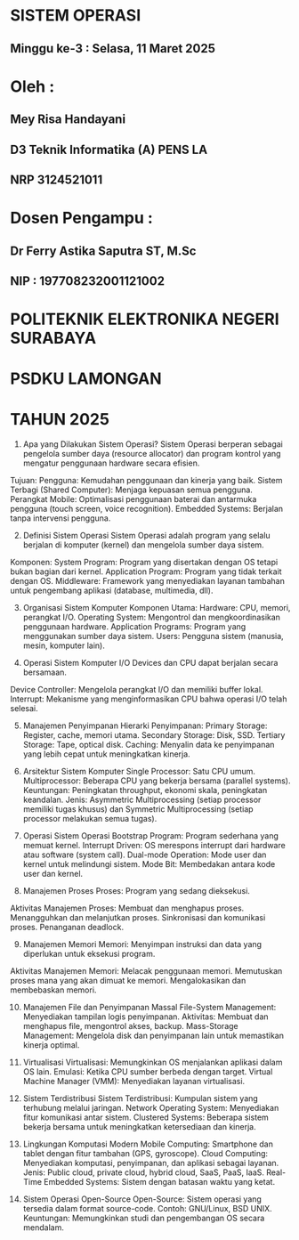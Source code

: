 # SISTEM OPERASI
## Minggu ke-3 : Selasa, 11 Maret 2025

 
# Oleh :
## Mey Risa Handayani
## D3 Teknik Informatika (A) PENS LA
## NRP 3124521011

# Dosen Pengampu :
## Dr Ferry Astika Saputra ST, M.Sc
## NIP : 197708232001121002


# POLITEKNIK ELEKTRONIKA NEGERI SURABAYA
# PSDKU LAMONGAN
# TAHUN 2025

1. Apa yang Dilakukan Sistem Operasi?
Sistem Operasi berperan sebagai pengelola sumber daya (resource allocator) dan program kontrol yang mengatur penggunaan hardware secara efisien.

Tujuan:
Pengguna: Kemudahan penggunaan dan kinerja yang baik.
Sistem Terbagi (Shared Computer): Menjaga kepuasan semua pengguna.
Perangkat Mobile: Optimalisasi penggunaan baterai dan antarmuka pengguna (touch screen, voice recognition).
Embedded Systems: Berjalan tanpa intervensi pengguna.

2. Definisi Sistem Operasi
Sistem Operasi adalah program yang selalu berjalan di komputer (kernel) dan mengelola sumber daya sistem.

Komponen:
System Program: Program yang disertakan dengan OS tetapi bukan bagian dari kernel.
Application Program: Program yang tidak terkait dengan OS.
Middleware: Framework yang menyediakan layanan tambahan untuk pengembang aplikasi (database, multimedia, dll).

3. Organisasi Sistem Komputer
Komponen Utama:
Hardware: CPU, memori, perangkat I/O.
Operating System: Mengontrol dan mengkoordinasikan penggunaan hardware.
Application Programs: Program yang menggunakan sumber daya sistem.
Users: Pengguna sistem (manusia, mesin, komputer lain).

4. Operasi Sistem Komputer
I/O Devices dan CPU dapat berjalan secara bersamaan.

Device Controller: Mengelola perangkat I/O dan memiliki buffer lokal.
Interrupt: Mekanisme yang menginformasikan CPU bahwa operasi I/O telah selesai.

5. Manajemen Penyimpanan
Hierarki Penyimpanan:
Primary Storage: Register, cache, memori utama.
Secondary Storage: Disk, SSD.
Tertiary Storage: Tape, optical disk.
Caching: Menyalin data ke penyimpanan yang lebih cepat untuk meningkatkan kinerja.

6. Arsitektur Sistem Komputer
Single Processor: Satu CPU umum.
Multiprocessor: Beberapa CPU yang bekerja bersama (parallel systems).
Keuntungan: Peningkatan throughput, ekonomi skala, peningkatan keandalan.
Jenis: Asymmetric Multiprocessing (setiap processor memiliki tugas khusus) dan Symmetric Multiprocessing (setiap processor melakukan semua tugas).

7. Operasi Sistem Operasi
Bootstrap Program: Program sederhana yang memuat kernel.
Interrupt Driven: OS merespons interrupt dari hardware atau software (system call).
Dual-mode Operation: Mode user dan kernel untuk melindungi sistem.
Mode Bit: Membedakan antara kode user dan kernel.

8. Manajemen Proses
Proses: Program yang sedang dieksekusi.

Aktivitas Manajemen Proses:
Membuat dan menghapus proses.
Menangguhkan dan melanjutkan proses.
Sinkronisasi dan komunikasi proses.
Penanganan deadlock.

9. Manajemen Memori
Memori: Menyimpan instruksi dan data yang diperlukan untuk eksekusi program.

Aktivitas Manajemen Memori:
Melacak penggunaan memori.
Memutuskan proses mana yang akan dimuat ke memori.
Mengalokasikan dan membebaskan memori.

10. Manajemen File dan Penyimpanan Massal
File-System Management: Menyediakan tampilan logis penyimpanan.
Aktivitas: Membuat dan menghapus file, mengontrol akses, backup.
Mass-Storage Management: Mengelola disk dan penyimpanan lain untuk memastikan kinerja optimal.

11. Virtualisasi
Virtualisasi: Memungkinkan OS menjalankan aplikasi dalam OS lain.
Emulasi: Ketika CPU sumber berbeda dengan target.
Virtual Machine Manager (VMM): Menyediakan layanan virtualisasi.

13. Sistem Terdistribusi
Sistem Terdistribusi: Kumpulan sistem yang terhubung melalui jaringan.
Network Operating System: Menyediakan fitur komunikasi antar sistem.
Clustered Systems: Beberapa sistem bekerja bersama untuk meningkatkan ketersediaan dan kinerja.

13. Lingkungan Komputasi Modern
Mobile Computing: Smartphone dan tablet dengan fitur tambahan (GPS, gyroscope).
Cloud Computing: Menyediakan komputasi, penyimpanan, dan aplikasi sebagai layanan.
Jenis: Public cloud, private cloud, hybrid cloud, SaaS, PaaS, IaaS.
Real-Time Embedded Systems: Sistem dengan batasan waktu yang ketat.

14. Sistem Operasi Open-Source
Open-Source: Sistem operasi yang tersedia dalam format source-code.
Contoh: GNU/Linux, BSD UNIX.
Keuntungan: Memungkinkan studi dan pengembangan OS secara mendalam.

